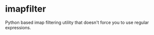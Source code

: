 # imapfilter
Python based imap filtering utility that doesn't force you to use regular expressions.
